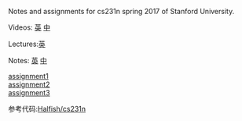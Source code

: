 Notes and assignments for cs231n spring 2017 of Stanford University.

Videos: [英](https://www.youtube.com/playlist?list=PLC1qU-LWwrF64f4QKQT-Vg5Wr4qEE1Zxk)
[中](http://www.mooc.ai/course/268)

Lectures:[英](https://github.com/liferlisiqi/cs231/tree/master/Lectures)

Notes: [英](https://github.com/liferlisiqi/cs231/tree/master/Notes)
[中](https://zhuanlan.zhihu.com/p/21930884)

[assignment1](https://github.com/liferlisiqi/cs231/tree/master/assignment1)   
[assignment2](https://github.com/liferlisiqi/cs231/tree/master/assignment2)  
[assignment3](https://github.com/liferlisiqi/cs231/tree/master/assignment3)

参考代码:[Halfish/cs231n](https://github.com/Halfish/cs231n)
